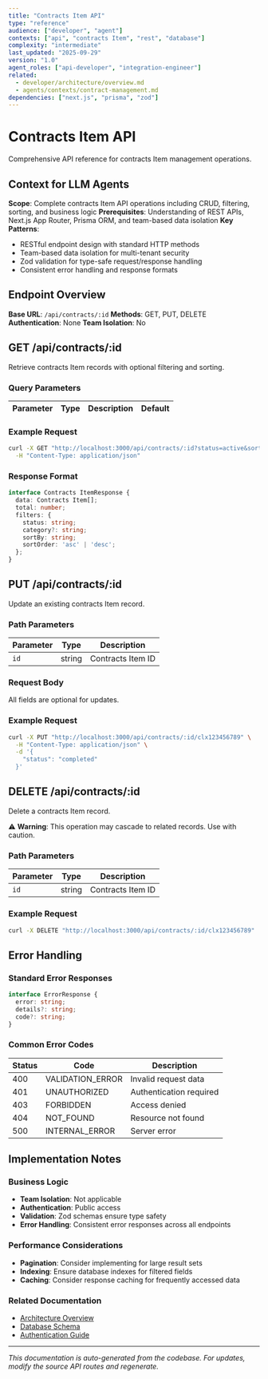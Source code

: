 ```yaml
---
title: "Contracts Item API"
type: "reference"
audience: ["developer", "agent"]
contexts: ["api", "contracts Item", "rest", "database"]
complexity: "intermediate"
last_updated: "2025-09-29"
version: "1.0"
agent_roles: ["api-developer", "integration-engineer"]
related:
  - developer/architecture/overview.md
  - agents/contexts/contract-management.md
dependencies: ["next.js", "prisma", "zod"]
---
```


# Contracts Item API

Comprehensive API reference for contracts Item management operations.

## Context for LLM Agents

**Scope**: Complete contracts Item API operations including CRUD, filtering, sorting, and business logic
**Prerequisites**: Understanding of REST APIs, Next.js App Router, Prisma ORM, and team-based data isolation
**Key Patterns**:
- RESTful endpoint design with standard HTTP methods
- Team-based data isolation for multi-tenant security
- Zod validation for type-safe request/response handling
- Consistent error handling and response formats


## Endpoint Overview

**Base URL**: `/api/contracts/:id`
**Methods**: GET, PUT, DELETE
**Authentication**: None
**Team Isolation**: No


## GET /api/contracts/:id

Retrieve contracts Item records with optional filtering and sorting.

### Query Parameters

| Parameter | Type | Description | Default |
|-----------|------|-------------|---------|


### Example Request

```bash
curl -X GET "http://localhost:3000/api/contracts/:id?status=active&sortBy=createdAt&sortOrder=desc" \
  -H "Content-Type: application/json"
```

### Response Format

```typescript
interface Contracts ItemResponse {
  data: Contracts Item[];
  total: number;
  filters: {
    status: string;
    category?: string;
    sortBy: string;
    sortOrder: 'asc' | 'desc';
  };
}
```





## PUT /api/contracts/:id

Update an existing contracts Item record.

### Path Parameters

| Parameter | Type | Description |
|-----------|------|-------------|
| `id` | string | Contracts Item ID |

### Request Body

All fields are optional for updates.

### Example Request

```bash
curl -X PUT "http://localhost:3000/api/contracts/:id/clx123456789" \
  -H "Content-Type: application/json" \
  -d '{
    "status": "completed"
  }'
```



## DELETE /api/contracts/:id

Delete a contracts Item record.

⚠️ **Warning**: This operation may cascade to related records. Use with caution.

### Path Parameters

| Parameter | Type | Description |
|-----------|------|-------------|
| `id` | string | Contracts Item ID |

### Example Request

```bash
curl -X DELETE "http://localhost:3000/api/contracts/:id/clx123456789"
```


## Error Handling

### Standard Error Responses

```typescript
interface ErrorResponse {
  error: string;
  details?: string;
  code?: string;
}
```

### Common Error Codes

| Status | Code | Description |
|--------|------|-------------|
| 400 | VALIDATION_ERROR | Invalid request data |
| 401 | UNAUTHORIZED | Authentication required |
| 403 | FORBIDDEN | Access denied |
| 404 | NOT_FOUND | Resource not found |
| 500 | INTERNAL_ERROR | Server error |



## Implementation Notes

### Business Logic
- **Team Isolation**: Not applicable
- **Authentication**: Public access
- **Validation**: Zod schemas ensure type safety
- **Error Handling**: Consistent error responses across all endpoints

### Performance Considerations
- **Pagination**: Consider implementing for large result sets
- **Indexing**: Ensure database indexes for filtered fields
- **Caching**: Consider response caching for frequently accessed data

### Related Documentation
- [Architecture Overview](../../developer/architecture/overview.md)
- [Database Schema](../../developer/architecture/database.md)
- [Authentication Guide](../../developer/authentication.md)

---

*This documentation is auto-generated from the codebase. For updates, modify the source API routes and regenerate.*
